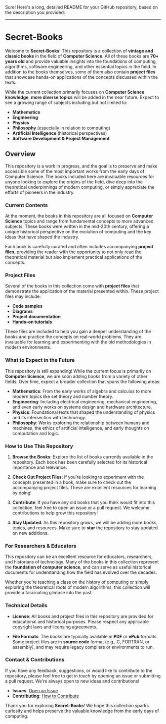 Sure! Here's a long, detailed README for your GitHub repository, based on the description you provided:

---

# Secret-Books

Welcome to **Secret-Books**! This repository is a collection of **vintage and classic books** in the field of **Computer Science**. All of these books are **70+ years old** and provide valuable insights into the foundations of computing, algorithms, software engineering, and other essential topics in the field. In addition to the books themselves, some of them also contain **project files** that showcase hands-on applications of the concepts discussed within the texts.

While the current collection primarily focuses on **Computer Science knowledge**, **more diverse topics** will be added in the near future. Expect to see a growing range of subjects including but not limited to:

* **Mathematics**
* **Engineering**
* **Physics**
* **Philosophy** (especially in relation to computing)
* **Artificial Intelligence** (historical perspectives)
* **Software Development & Project Management**

## Overview

This repository is a work in progress, and the goal is to preserve and make accessible some of the most important works from the early days of Computer Science. The books included here are invaluable resources for anyone looking to explore the origins of the field, dive deep into the theoretical underpinnings of modern computing, or simply appreciate the efforts of pioneers in the industry.

### Current Contents

At the moment, the books in this repository are all focused on **Computer Science** topics and range from fundamental concepts to more advanced subjects. These books were written in the mid-20th century, offering a unique historical perspective on the evolution of computing and the key ideas that have shaped the industry.

Each book is carefully curated and often includes accompanying **project files**, providing the reader with the opportunity to not only read the theoretical material but also implement practical applications of the concepts.

### Project Files

Several of the books in this collection come with **project files** that demonstrate the application of the material presented within. These project files may include:

* **Code samples**
* **Diagrams**
* **Project documentation**
* **Hands-on tutorials**

These files are included to help you gain a deeper understanding of the books and practice the concepts on real-world problems. They are invaluable for learning and experimenting with the old methodologies in modern environments.

### What to Expect in the Future

This repository is still expanding! While the current focus is primarily on **Computer Science**, we are soon adding books from a variety of other fields. Over time, expect a broader collection that spans the following areas:

* **Mathematics**: From the early works of algebra and calculus to more modern topics like set theory and number theory.
* **Engineering**: Including electrical engineering, mechanical engineering, and even early works on systems design and hardware architecture.
* **Physics**: Foundational texts that shaped the understanding of physics and its intersection with technology.
* **Philosophy**: Works exploring the relationship between humans and machines, the ethics of artificial intelligence, and early thoughts on computation and logic.

### How to Use This Repository

1. **Browse the Books**: Explore the list of books currently available in the repository. Each book has been carefully selected for its historical importance and relevance.

2. **Check Out Project Files**: If you're looking to experiment with the concepts presented in a book, make sure to check out the accompanying project files. These are excellent resources for learning by doing!

3. **Contribute**: If you have any old books that you think would fit into this collection, feel free to open an issue or a pull request. We welcome contributions to help grow this repository!

4. **Stay Updated**: As this repository grows, we will be adding more books, topics, and resources. Make sure to **star** the repository to stay updated on new additions.

### For Researchers & Educators

This repository can be an excellent resource for educators, researchers, and historians of technology. Many of the books in this collection represent the **foundation of computer science**, and can serve as useful historical documents for understanding how the field has evolved over the decades.

Whether you're teaching a class on the history of computing or simply exploring the theoretical roots of modern algorithms, this collection will provide a fascinating glimpse into the past.

### Technical Details

* **License**: All books and project files in this repository are provided for educational and historical purposes. Please respect any applicable copyright laws and licensing agreements.

* **File Formats**: The books are typically available in **PDF** or **ePub** formats. Some project files are in **source code** format (e.g., C, FORTRAN, or assembly), and may require legacy compilers or environments to run.

### Contact & Contributions

If you have any feedback, suggestions, or would like to contribute to the repository, please feel free to get in touch by opening an issue or submitting a pull request. We're always open to new ideas and contributions!

* **Issues**: [Open an Issue](https://github.com/yourusername/secret-books/issues)
* **Contributing**: [How to Contribute](https://github.com/yourusername/secret-books/blob/main/CONTRIBUTING.md)

Thank you for exploring **Secret-Books**! We hope this collection sparks curiosity and helps preserve the valuable knowledge from the early days of computing.
